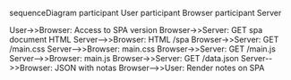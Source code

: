 sequenceDiagram
  participant User
  participant Browser
  participant Server

  User->>Browser: Access to SPA version
  Browser->>Server: GET spa document HTML
  Server-->>Browser: HTML /spa
  Browser->>Server: GET /main.css
  Server-->>Browser: main.css
  Browser->>Server: GET /main.js
  Server-->>Browser: main.js
  Browser->>Server: GET /data.json
  Server-->>Browser: JSON with notas
  Browser-->>User: Render notes on SPA
